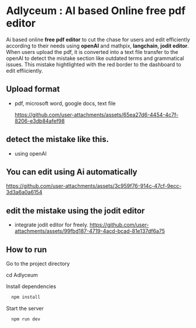 # Adlyceum : AI based Online free pdf editor
Ai based online **free pdf editor** to cut the chase for users and edit efficiently according to their needs using **openAI** and mathpix, **langchain**, **jodit editor**.
When users upload the pdf, it is converted into a text file transfer to the openAI to detect the mistake section like outdated terms and grammatical issues.
This mistake hightlighted with the red border to the dashboard to edit effiiciently.


## Upload format
- pdf, microsoft word, google docs, text file

  https://github.com/user-attachments/assets/65ea27d6-4454-4c7f-8206-e3db84afef98

## detect the mistake like this.
  - using openAI

## You can edit using Ai automatically
  https://github.com/user-attachments/assets/3c959f76-914c-47cf-9ecc-3d3a6a0a6154

## edit the mistake using the jodit editor
  - integrate jodit editor for freely.
  https://github.com/user-attachments/assets/99fbd187-4719-4acd-bcad-81e137df6a75

## How to run
Go to the project directory

  cd Adlyceum

Install dependencies
```bash
  npm install
```
Start the server
```bash
  npm run dev
```

